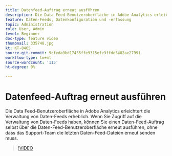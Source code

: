 ```yaml
---
title: Datenfeed-Auftrag erneut ausführen
description: Die Data Feed-Benutzeroberfläche in Adobe Analytics erleichtert die Verwaltung von Daten-Feeds erheblich. Wenn Sie Zugriff auf die Verwaltung von Daten-Feeds haben, können Sie einen Daten-Feed-Auftrag selbst über die Daten-Feed-Benutzeroberfläche erneut ausführen, ohne dass das Support-Team die letzten Daten-Feed-Dateien erneut senden muss.
feature: Daten-Feeds, Datenkonfiguration und -erfassung
topic: Administration
role: User, Admin
level: Beginner
doc-type: feature video
thumbnail: 335748.jpg
kt: KT-8465
source-git-commit: 9cfeda9bd17455ffe9315efe3ffde5482ae27991
workflow-type: tm+mt
source-wordcount: '115'
ht-degree: 0%

---
```



# Datenfeed-Auftrag erneut ausführen

Die Data Feed-Benutzeroberfläche in Adobe Analytics erleichtert die Verwaltung von Daten-Feeds erheblich. Wenn Sie Zugriff auf die Verwaltung von Daten-Feeds haben, können Sie einen Daten-Feed-Auftrag selbst über die Daten-Feed-Benutzeroberfläche erneut ausführen, ohne dass das Support-Team die letzten Daten-Feed-Dateien erneut senden muss.


>[!VIDEO](https://video.tv.adobe.com/v/335748/?quality=12&learn=on)
